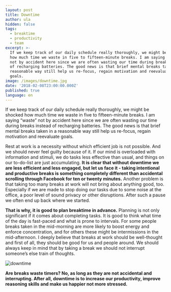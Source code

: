 ```yaml
---
layout: post
title: Downtime
author: ula
hidden: false
tags:
  - breaktime
  - productivity
  - team
excerpt: >-
  If we keep track of our daily schedule really thoroughly, we might be shocked
  how much time we waste in five to fifteen-minute breaks. I am saying “waste”
  not by accident here since we are often wasting our time during breaks instead
  of recharging batteries. The good news is that brief mental breaks taken in a
  reasonable way still help us re-focus, regain motivation and reevaluate 
  goals.
image: /images/downtime.jpg
date: '2018-02-08T23:00:00.000Z'
published: true
language: en
---
```

If we keep track of our daily schedule really thoroughly, we might be shocked how much time we waste in five to fifteen-minute breaks. I am saying “waste” not by accident here since we are often wasting our time during breaks instead of recharging batteries. The good news is that brief mental breaks taken in a reasonable way still help us re-focus, regain motivation and reevaluate  goals. 

Rest at work is a necessity without which efficient job is not possible. And we should never feel guilty because of it. If our mind is overloaded with information and stimuli, we do tasks less effective than usual, and things on our to-do-list are just accumulating. **It is clear that without downtime we are less efficient and less engaged, but let us face it - taking intentional and productive breaks is something completely different than accidental scrolling through Facebook for ten or twenty minutes.** Another problem is that taking too many breaks at work will not bring about anything good, too. Especially if we are made to stop doing our tasks due to some noise at the office, a poor level of sound privacy or other disruptions. After such a pause we often end up back where we started. 

**That is why, it is good to plan breaktime in advance.**  Planning is not only significant if it comes about completing tasks. It is good to think what time of the day is fast-paced and what is prone to intervals. For some people breaks taken in the mid-morning are more likely to boost energy and enforce concentration, and for others these might be intermissions in the mid-afternoon. I deeply believe that breaks at work should be well-thought and first of all, they should be good for us and people around. We should always keep in mind that by taking a break we should not interrupt someone’s else train of thoughts. 

![downtime](https://user-images.githubusercontent.com/32636976/36030129-42bd59cc-0da6-11e8-9af9-ee7c80e1e510.jpg)

**Are breaks waste timers? No, as long as they are not accidental and interrupting. After all, downtime is to increase our productivity, improve reasoning skills and make us happier not more stressed.**

